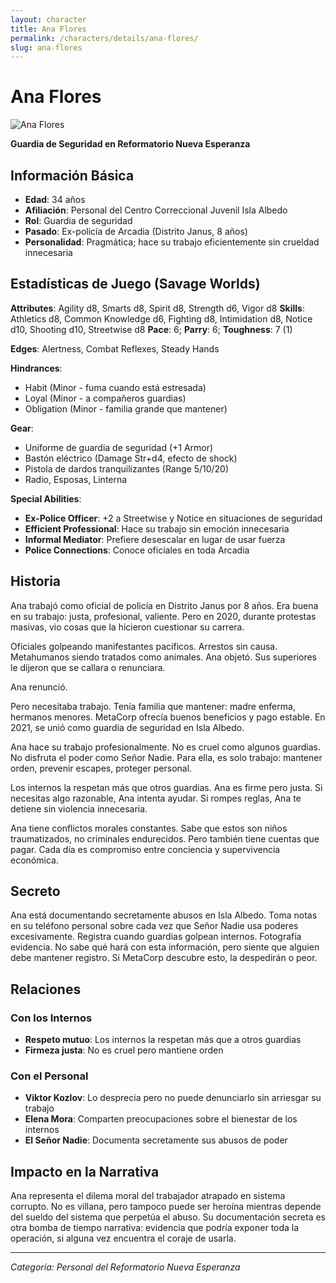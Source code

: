 ```yaml
---
layout: character
title: Ana Flores
permalink: /characters/details/ana-flores/
slug: ana-flores
---
```


# Ana Flores

<div class="character-photo">
  <img src="{{ site.baseurl }}/assets/img/characters/Ana Flores.png" alt="Ana Flores" />
</div>

**Guardia de Seguridad en Reformatorio Nueva Esperanza**

## Información Básica
- **Edad**: 34 años
- **Afiliación**: Personal del Centro Correccional Juvenil Isla Albedo
- **Rol**: Guardia de seguridad
- **Pasado**: Ex-policía de Arcadia (Distrito Janus, 8 años)
- **Personalidad**: Pragmática; hace su trabajo eficientemente sin crueldad innecesaria

## Estadísticas de Juego (Savage Worlds)

**Attributes**: Agility d8, Smarts d8, Spirit d8, Strength d6, Vigor d8
**Skills**: Athletics d8, Common Knowledge d6, Fighting d8, Intimidation d8, Notice d10, Shooting d10, Streetwise d8
**Pace**: 6; **Parry**: 6; **Toughness**: 7 (1)

**Edges**: Alertness, Combat Reflexes, Steady Hands

**Hindrances**:
- Habit (Minor - fuma cuando está estresada)
- Loyal (Minor - a compañeros guardias)
- Obligation (Minor - familia grande que mantener)

**Gear**:
- Uniforme de guardia de seguridad (+1 Armor)
- Bastón eléctrico (Damage Str+d4, efecto de shock)
- Pistola de dardos tranquilizantes (Range 5/10/20)
- Radio, Esposas, Linterna

**Special Abilities**:
- **Ex-Police Officer**: +2 a Streetwise y Notice en situaciones de seguridad
- **Efficient Professional**: Hace su trabajo sin emoción innecesaria
- **Informal Mediator**: Prefiere desescalar en lugar de usar fuerza
- **Police Connections**: Conoce oficiales en toda Arcadia

## Historia

Ana trabajó como oficial de policía en Distrito Janus por 8 años. Era buena en su trabajo: justa, profesional, valiente. Pero en 2020, durante protestas masivas, vio cosas que la hicieron cuestionar su carrera.

Oficiales golpeando manifestantes pacíficos. Arrestos sin causa. Metahumanos siendo tratados como animales. Ana objetó. Sus superiores le dijeron que se callara o renunciara.

Ana renunció.

Pero necesitaba trabajo. Tenía familia que mantener: madre enferma, hermanos menores. MetaCorp ofrecía buenos beneficios y pago estable. En 2021, se unió como guardia de seguridad en Isla Albedo.

Ana hace su trabajo profesionalmente. No es cruel como algunos guardias. No disfruta el poder como Señor Nadie. Para ella, es solo trabajo: mantener orden, prevenir escapes, proteger personal.

Los internos la respetan más que otros guardias. Ana es firme pero justa. Si necesitas algo razonable, Ana intenta ayudar. Si rompes reglas, Ana te detiene sin violencia innecesaria.

Ana tiene conflictos morales constantes. Sabe que estos son niños traumatizados, no criminales endurecidos. Pero también tiene cuentas que pagar. Cada día es compromiso entre conciencia y supervivencia económica.

## Secreto

Ana está documentando secretamente abusos en Isla Albedo. Toma notas en su teléfono personal sobre cada vez que Señor Nadie usa poderes excesivamente. Registra cuando guardias golpean internos. Fotografía evidencia. No sabe qué hará con esta información, pero siente que alguien debe mantener registro. Si MetaCorp descubre esto, la despedirán o peor.

## Relaciones

### Con los Internos
- **Respeto mutuo**: Los internos la respetan más que a otros guardias
- **Firmeza justa**: No es cruel pero mantiene orden

### Con el Personal
- **Viktor Kozlov**: Lo desprecia pero no puede denunciarlo sin arriesgar su trabajo
- **Elena Mora**: Comparten preocupaciones sobre el bienestar de los internos
- **El Señor Nadie**: Documenta secretamente sus abusos de poder

## Impacto en la Narrativa

Ana representa el dilema moral del trabajador atrapado en sistema corrupto. No es villana, pero tampoco puede ser heroína mientras depende del sueldo del sistema que perpetúa el abuso. Su documentación secreta es otra bomba de tiempo narrativa: evidencia que podría exponer toda la operación, si alguna vez encuentra el coraje de usarla.

---

*Categoría: Personal del Reformatorio Nueva Esperanza*
